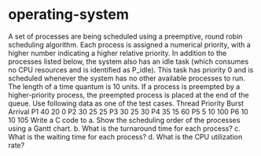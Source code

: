 # operating-system
A set of processes are being scheduled using a preemptive, round robin 
scheduling algorithm. Each process is assigned a numerical priority, with a 
higher number indicating a higher relative priority. In addition to the 
processes listed below, the system also has an idle task (which consumes 
no CPU resources and is identified as P_idle). This task has priority 0 and is 
scheduled whenever the system has no other available processes to run. 
The length of a time quantum is 10 units. If a process is preempted by a 
higher-priority process, the preempted process is placed at the end of the 
queue. Use following data as one of the test cases.
Thread Priority Burst Arrival
P1 40 20 0
P2 30 25 25
P3 30 25 30
P4 35 15 60
P5 5 10 100
P6 10 10 105
Write a C code to 
a. Show the scheduling order of the processes using a Gantt chart.
b. What is the turnaround time for each process?
c. What is the waiting time for each process?
d. What is the CPU utilization rate?
